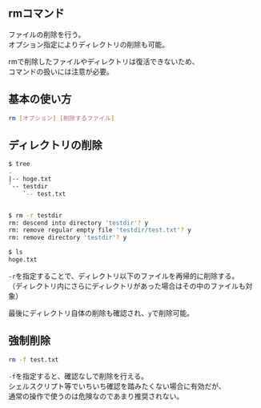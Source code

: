 ## rmコマンド
ファイルの削除を行う。  
オプション指定によりディレクトリの削除も可能。

rmで削除したファイルやディレクトリは復活できないため、  
コマンドの扱いには注意が必要。

## 基本の使い方
```bash
rm [オプション] [削除するファイル]
```

## ディレクトリの削除
```bash
$ tree 
.
|-- hoge.txt
`-- testdir
    `-- test.txt


$ rm -r testdir
rm: descend into directory 'testdir'? y
rm: remove regular empty file 'testdir/test.txt'? y
rm: remove directory 'testdir'? y

$ ls
hoge.txt
```

`-r`を指定することで、ディレクトリ以下のファイルを再帰的に削除する。  
（ディレクトリ内にさらにディレクトリがあった場合はその中のファイルも対象）

最後にディレクトリ自体の削除も確認され、`y`で削除可能。

## 強制削除
```bash
rm -f test.txt
```

`-f`を指定すると、確認なしで削除を行える。  
シェルスクリプト等でいちいち確認を踏みたくない場合に有効だが、  
通常の操作で使うのは危険なのであまり推奨されない。